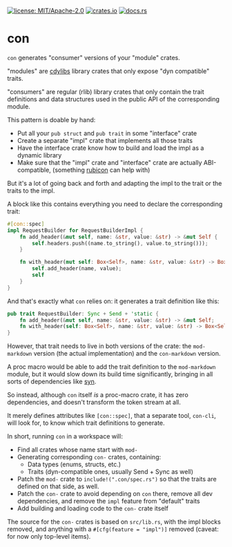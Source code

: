 [![license: MIT/Apache-2.0](https://img.shields.io/badge/license-MIT%2FApache--2.0-blue.svg)](LICENSE-MIT)
[![crates.io](https://img.shields.io/crates/v/con.svg)](https://crates.io/crates/con)
[![docs.rs](https://docs.rs/con/badge.svg)](https://docs.rs/con)

# con

`con` generates "consumer" versions of your "module" crates.

"modules" are [cdylibs](https://doc.rust-lang.org/cargo/reference/cargo-targets.html#library) library crates that only expose "dyn compatible" traits.

"consumers" are regular (rlib) library crates that only contain the trait definitions and data structures used in the public API of the corresponding module.

This pattern is doable by hand:

  * Put all your `pub struct` and `pub trait` in some "interface" crate
  * Create a separate "impl" crate that implements all those traits
  * Have the interface crate know how to build and load the impl as a dynamic library
  * Make sure that the "impl" crate and "interface" crate are actually ABI-compatible,
    (something [rubicon](https://github.com/bearcove/rubicon) can help with)

But it's a lot of going back and forth and adapting the impl to the trait or the traits to the impl.

A block like this contains everything you need to declare the corresponding trait:

```rust
#[con::spec]
impl RequestBuilder for RequestBuilderImpl {
    fn add_header(&mut self, name: &str, value: &str) -> &mut Self {
        self.headers.push((name.to_string(), value.to_string()));
    }

    fn with_header(mut self: Box<Self>, name: &str, value: &str) -> Box<Self> {
        self.add_header(name, value);
        self
    }
}
```

And that's exactly what `con` relies on: it generates a trait definition like this:

```rust
pub trait RequestBuilder: Sync + Send + 'static {
    fn add_header(&mut self, name: &str, value: &str) -> &mut Self;
    fn with_header(self: Box<Self>, name: &str, value: &str) -> Box<Self>;
}
```

However, that trait needs to live in both versions of the crate: the `mod-markdown` version
(the actual implementation) and the `con-markdown` version.

A proc macro would be able to add the trait definition to the `mod-markdown` module, but
it would slow down its build time significantly, bringing in all sorts of dependencies like
[syn](https://crates.io/crates/syn).

So instead, although `con` itself _is_ a proc-macro crate, it has zero dependencies, and
doesn't transform the token stream at all.

It merely defines attributes like `[con::spec]`, that a separate tool, `con-cli`, will look for,
to know which trait definitions to generate.

In short, running `con` in a workspace will:

  * Find all crates whose name start with `mod-`
  * Generating corresponding `con-` crates, containing:
    * Data types (enums, structs, etc.)
    * Traits (dyn-compatible ones, usually Send + Sync as well)
  * Patch the `mod-` crate to `include!(".con/spec.rs")` so that the traits
    are defined on that side, as well.
  * Patch the `con-` crate to avoid depending on `con` there, remove all
    dev dependencies, and remove the `impl` feature from "default" traits
  * Add building and loading code to the `con-` crate itself

The source for the `con-` crates is based on `src/lib.rs`, with the impl blocks removed, and
anything with a `#[cfg(feature = "impl")]` removed (caveat: for now only top-level items).
